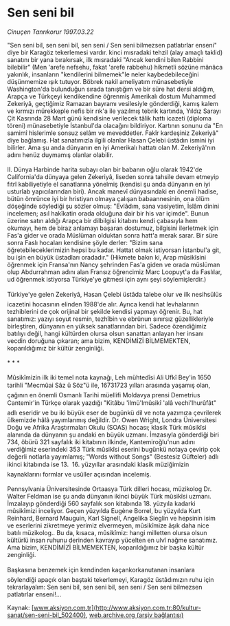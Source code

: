 # Sen seni bil

*Cinuçen Tanrıkorur 1997.03.22*

<div class="pNewsDetailMainContent ctx_content" itemprop="articleBody">
 "Sen seni bil, sen seni bil, sen seni / Sen seni bilmezsen patlatırlar enseni" diye bir Karagöz tekerlemesi vardır. kinci mısradaki tehzil (alay amaçlı taklid) sanatını bir yana bırakırsak, ilk mısradaki "Ancak kendini bilen Rabbini bilebilir" (Men 'arefe nefsehu, fakat 'arefe rabbehu) hikmetli sözüne mânâca yakınlık, insanların "kendilerini bilmemek"le neler kaybedebileceğini düşünmemize ışık tutuyor. Böbrek nakil ameliyatım münasebetiyle Washington'da bulunduğun sırada tanıştığım ve bir süre hat dersi aldığım, Arapça ve Türkçeyi kendikendine öğrenmiş Amerikalı dostum Muhammed Zekeriyâ, geçtiğimiz Ramazan bayramı vesilesiyle gönderdiği, kamış kalem ve kırmızı mürekkeple nefis bir rık'a ile yazılmış tebrik kartında, Yıldız Sarayı Çit Kasrında 28 Mart günü kendisine verilecek tâlik hattı icazeti (diploma töreni) münasebetiyle İstanbul'da olacağını bildiriyor. Kartının sonunu da "En samimî hislerimle sonsuz selâm ve meveddetler. Fakîr kardeşiniz Zekeriyâ" diye bağlamış. Hat sanatımızla ilgili olanlar Hasan Çelebi üstâdın ismini iyi bilirler. Ama şu anda dünyanın en iyi Amerikalı hattatı olan M. Zekeriyâ'nın adını henüz duymamış olanlar olabilir.
 <br/>
 <br/>
 II. Dünya Harbinde harita subayı olan bir babanın oğlu olarak 1942'de California'da dünyaya gelen Zekeriyâ, liseden sonra tahsile devam etmeyip fıtrî kabiliyetiyle el sanatlarına yönelmiş (kendisi şu anda dünyanın en iyi usturlab yapıcılarından biri). Ancak manevî dünyasındaki en önemli hadise, bütün ömrünce iyi bir hristiyan olmaya çalışan babaannesinin, ona ölüm döşeğinde söylediği şu sözler olmuş: "Evlâdım, sana vasiyetim, İslâm dinini incelemen; asıl hakîkatin orada olduğuna dair bir his var içimde". Bunun üzerine satın aldığı Arapça bir dilbilgisi kitabını kendi çabasıyla hem okumayı, hem de biraz anlamayı başaran dostumuz, bilgisini ilerletmek için Fas'a gider ve orada Müslüman olduktan sonra hatt'a merak sarar. Bir süre sonra Faslı hocaları kendisine şöyle derler: "Bizim sana öğretebileceklerimizin hepsi bu kadar. Hattat olmak istiyorsan İstanbul'a git, bu işin en büyük üstadları oradadır." (Hikmete bakın ki, Arap mûsikîsini öğrenmek için Fransa'nın Nancy şehrinden Fas'a giden ve orada müslüman olup Abdurrahman adını alan Fransız öğrencimiz Marc Loopuyt'a da Faslılar, ud öğrenmek istiyorsa Türkiye'ye gitmesi için aynı şeyi söylemişlerdir.)
 <br/>
 <br/>
 Türkiye'ye gelen Zekeriyâ, Hasan Çelebi üstâda talebe olur ve ilk nesihsülüs icazetini hocasının elinden 1988'de alır. Ayrıca kendi hat levhalarının tezhiblerini de çok orijinal bir şekilde kendisi yapmayı öğrenir. Bu, hat sanatımız: yazıyı soyut resmin, tezhîbin ve ebrûnun sınırsız güzellikleriyle birleştiren, dünyanın en yüksek sanatlarından biri. Sadece özendiğimiz batılıyı değil, hangi kültürden olursa olsun sanattan anlayan her insanı vecdin doruğuna çıkaran; ama bizim, KENDİMİZİ BİLMEMEKTEN, koparıldığımız bir kültür zenginliği.
 <br/>
 <br/>
 *   *   *
 <br/>
 <br/>
 Mûsikîmizin ilk iki temel nota kaynağı, Leh mühtedîsi Ali Ufkî Bey'in 1650 tarihli "Mecmûai Sâz ü Söz"ü ile, 16731723 yılları arasında yaşamış olan, çağının en önemli Osmanlı Tarihi müellifi Moldavya prensi Demetrius Cantemir'in Türkçe olarak yazdığı "Kitâbu 'ilmü'lmûsikî 'alâ vechi'lhurûfât" adlı eseridir ve bu iki büyük eser de bugünkü dil ve nota yazımıza çevrilerek ülkemizde hâlâ yayımlanmış değildir. Dr. Owen Wright, Londra Üniversitesi Doğu ve Afrika Araştırmaları Okulu (SOAS) hocası; klasik Türk mûsikîsi alanında da dünyanın şu andaki en büyük uzmanı. İmzasıyla gönderdiği biri 734, öbürü 321 sayfalık iki kitabının ilkinde, Kantemiroğlu'nun adını verdiğimiz eserindeki 353 Türk mûsikîsi eserini bugünkü notaya çevirip çok değerli notlarla yayımlamış; "Words without Songs" (Bestesiz Güfteler) adlı ikinci kitabında ise 13.  16. yüzyıllar arasındaki klasik müziğimizin kaynaklarını formlar ve usûller açısından incelemiş.
 <br/>
 <br/>
 Pennsylvania Üniversitesinde Ortaasya Türk dilleri hocası, müzikolog Dr. Walter Feldman ise şu anda dünyanın ikinci büyük Türk mûsikîsi uzmanı. İmzalayıp gönderdiği 560 sayfalık son kitabında 18. yüzyıla kadarki mûsikîmizi inceliyor. Geçen yüzyılda Eugène Borrel, bu yüzyılda Kurt Reinhard, Bernard Mauguin, Karl Signell, Angelika Sieglin ve hepsinin isim ve eserlerini zikretmeye yerimiz elvermeyen, mûsikîmize âşık daha nice batılı müzikolog.. Bu da, kısaca, mûsikîmiz: hangi milletten olursa olsun kültürlü insan ruhunu derinden kavrayıp yücelten en ulvî nağme sanatımız. Ama bizim, KENDİMİZİ BİLMEMEKTEN, koparıldığımız bir başka kültür zenginliği.
 <br/>
 <br/>
 Başkasına benzemek için kendinden kaçankorkanutanan insanlara söylendiği apaçık olan baştaki tekerlemeyi, Karagöz üstâdımızın ruhu için tekrarlayalım: Sen seni bil, sen seni bil, sen seni / Sen seni bilmezsen patlatırlar enseni!...
 <br/>
</div>


Kaynak: [www.aksiyon.com.tr](http://www.aksiyon.com.tr:80/kultur-sanat/sen-seni-bil_502400), [web.archive.org (arşiv bağlantısı)](http://web.archive.org/web/20151029163522/http://www.aksiyon.com.tr:80/kultur-sanat/sen-seni-bil_502400)
